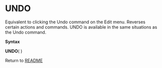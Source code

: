 # UNDO

Equivalent to clicking the Undo command on the Edit menu. Reverses
certain actions and commands. UNDO is available in the same situations
as the Undo command.

**Syntax**

**UNDO**( )



Return to [README](README.md#U)


